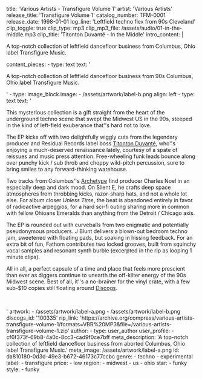 title: 'Various Artists - Transfigure Volume 1'
artist: 'Various Artists'
release_title: 'Transfigure Volume 1'
catalog_number: TFM-0001
release_date: 1998-01-01
log_line: 'Leftfield techno flex from 90s Cleveland'
clip_toggle: true
clip_type: mp3
clip_mp3_file: /assets/audio/01-in-the-middle.mp3
clip_title: 'Titonton Duvanté - In the Middle'
intro_content: |
  <p>A top-notch collection of leftfield dancefloor business from Columbus, Ohio label Transfigure Music.
  </p>
content_pieces:
  -
    type: text
    text: '<p>A top-notch collection of leftfield dancefloor business from 90s Columbus, Ohio label Transfigure Music.</p>'
  -
    type: image_block
    image:
      - /assets/artwork/label-b.png
    align: left
  -
    type: text
    text: '<p>This mysterious collection is a gift straight from the heart of the underground techno scene that swept the Midwest US in the 90s, steeped in the kind of left-field exuberance that''s hard not to love.</p><p>The EP kicks off with two delightfully wiggly cuts from the legendary producer and Residual Records label boss&nbsp;<a href="https://www.discogs.com/artist/4845-Titonton-Duvant%C3%A9">Titonton Duvanté</a>, who''s enjoying a much-deserved renaissance lately, courtesy of a spate of reissues and music press attention.&nbsp;Free-wheeling funk leads bounce along over punchy kick / sub throb and choppy wild-pitch percussion, sure to bring smiles to any forward-thinking warehouse.&nbsp;</p><p>Two tracks from Columbus''s <a href="https://www.discogs.com/sell/release/100335?ev=rb">Archetype</a> find producer Charles Noel in an especially deep and dark mood. On Silent E, he crafts deep space atmospheres from throbbing kicks, razor-sharp hats, and not a whole lot else. For album closer <i>Unless Time</i>, the beat is abandoned entirely in favor of radioactive arpeggios, for a hard sci-fi outing sharing more in common with fellow Ohioans Emeralds than anything from the Detroit / Chicago axis.&nbsp;</p><p>The EP is rounded out with curveballs from two enigmatic and potentially pseudonymous producers. J Blunt delivers a blown-out bedroom techno jam, sweetened with floating pads, but soaking in hissing feedback. For an extra bit of fun, Fathom contributes two locked grooves, built from squinchy vocal samples and resonant synth burble (excerpted in the rip as looping 1 minute clips).&nbsp;</p><p>All in all, a perfect capsule of a time and place that feels more prescient than ever as diggers continue to unearth the off-kilter energy of the 90s Midwest scene. Best of all, it''s a no-brainer for the vinyl crate, with a few sub-$10 copies still floating around <a href="https://www.discogs.com/sell/release/100335">Discogs</a>.&nbsp;</p><p><br></p>'
artwork:
  - /assets/artwork/label-a.png
  - /assets/artwork/label-b.png
discogs_id: '100335'
rip_link: 'https://archive.org/compress/various-artists-transfigure-volume-1/formats=VBR%20MP3&file=/various-artists-transfigure-volume-1.zip'
author:
  -
    type: user_author
    user_profile:
      - cf6f373f-69b8-4a0c-8cc3-cad9f0ce7bff
meta_description: 'A top-notch collection of leftfield dancefloor business from aborted Columbus, Ohio label Transfigure Music.'
meta_image: /assets/artwork/label-a.png
id: da810180-0d3d-49e3-b672-46173c77ccbc
genre:
  - techno
  - experimental
label:
  - transfigure
price:
  - low
region:
  - midwest
  - us
  - ohio
star:
  - funky
style:
  - funky
